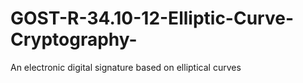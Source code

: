 # GOST-R-34.10-12-Elliptic-Curve-Cryptography-
An electronic digital signature based on elliptical curves
